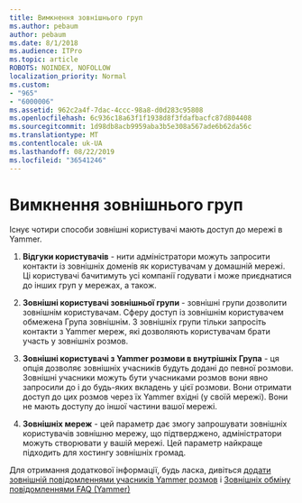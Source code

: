 ```yaml
---
title: Вимкнення зовнішнього груп
ms.author: pebaum
author: pebaum
ms.date: 8/1/2018
ms.audience: ITPro
ms.topic: article
ROBOTS: NOINDEX, NOFOLLOW
localization_priority: Normal
ms.custom:
- "965"
- "6000006"
ms.assetid: 962c2a4f-7dac-4ccc-98a8-d0d283c95808
ms.openlocfilehash: 6c936c18a63f1f1938d8f3fdafbacfc87d804408
ms.sourcegitcommit: 1d98db8acb9959aba3b5e308a567ade6b62da56c
ms.translationtype: MT
ms.contentlocale: uk-UA
ms.lasthandoff: 08/22/2019
ms.locfileid: "36541246"
---
```

# <a name="how-to-disable-external-groups"></a>Вимкнення зовнішнього груп

Існує чотири способи зовнішні користувачі мають доступ до мережі в Yammer.
  
1. **Відгуки користувачів** - нити адміністратори можуть запросити контакти із зовнішніх доменів як користувачам у домашній мережі. Ці користувачі бачитимуть усі компанії годувати і може приєднатися до інших груп у мережах, а також.

2. **Зовнішні користувачі зовнішньої групи** - зовнішні групи дозволити зовнішнім користувачам. Сферу доступ із зовнішнім користувачем обмежена Група зовнішнім. З зовнішніх групи тільки запросіть контакти з Yammer мереж, які дозволяють користувачам брати участь у зовнішніх розмов.

3. **Зовнішні користувачі з Yammer розмови в внутрішніх Група** - ця опція дозволяє зовнішніх учасників будуть додані до певної розмови. Зовнішні учасники можуть бути учасниками розмов вони явно запросили до і до будь-яких вкладень у цієї розмови. Вони отримати доступ до цих розмов через їх Yammer вхідні (у своїй мережі). Вони не мають доступу до іншої частини вашої мережі.

4. **Зовнішніх мереж** - цей параметр дає змогу запрошувати зовнішніх користувачів зовнішню мережу, що підтверджено, адміністратори можуть створювати у вашій мережі. Цей параметр найкраще підходить для хостингу зовнішніх громад.

Для отримання додаткової інформації, будь ласка, дивіться [додати зовнішній повідомленнями учасників Yammer розмов](https://support.office.com/article/add-external-messaging-participants-to-your-yammer-conversations-423653bb-86b2-4eac-9d7e-dca121f7c16c?ui=en-US&amp;rs=en-US&amp;ad=US) і [Зовнішніх обміну повідомленнями FAQ (Yammer)](https://support.office.com/article/External-messaging-FAQ-Yammer-35b59d6c-bb1c-4541-bf19-9f67d2f2b199)
  